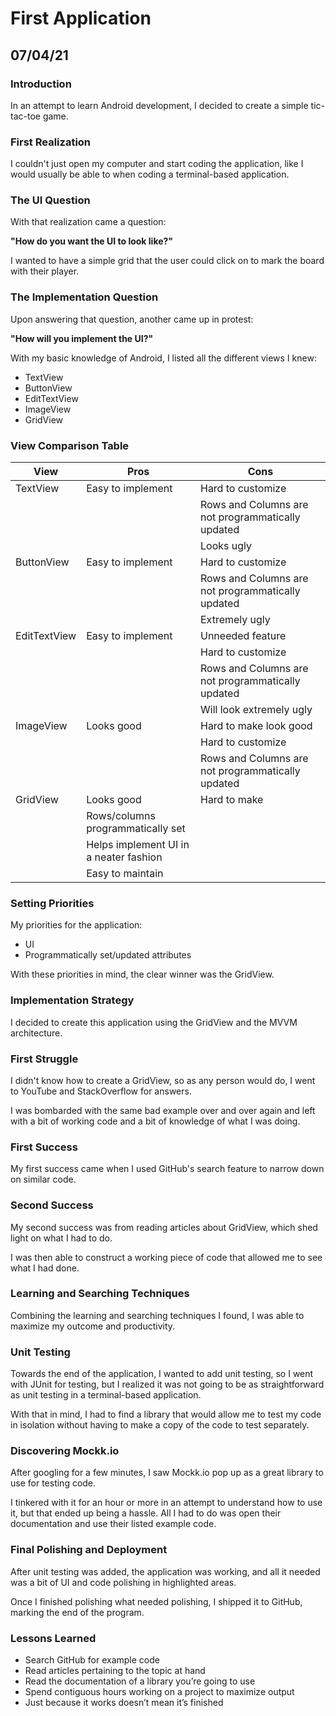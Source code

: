 # First Application

## 07/04/21

### Introduction
In an attempt to learn Android development, I decided to create a simple tic-tac-toe game.

### First Realization
I couldn't just open my computer and start coding the application, like I would usually be able to when coding a terminal-based application.

### The UI Question
With that realization came a question: 

**"How do you want the UI to look like?"**

I wanted to have a simple grid that the user could click on to mark the board with their player.

### The Implementation Question
Upon answering that question, another came up in protest:

**"How will you implement the UI?"**

With my basic knowledge of Android, I listed all the different views I knew:
- TextView
- ButtonView
- EditTextView
- ImageView
- GridView

### View Comparison Table
| View         | Pros                               | Cons                                            |
|--------------|------------------------------------|-------------------------------------------------|
| TextView     | Easy to implement                  | Hard to customize                               |
|              |                                    | Rows and Columns are not programmatically updated|
|              |                                    | Looks ugly                                      |
| ButtonView   | Easy to implement                  | Hard to customize                               |
|              |                                    | Rows and Columns are not programmatically updated|
|              |                                    | Extremely ugly                                  |
| EditTextView | Easy to implement                  | Unneeded feature                                |
|              |                                    | Hard to customize                               |
|              |                                    | Rows and Columns are not programmatically updated|
|              |                                    | Will look extremely ugly                        |
| ImageView    | Looks good                         | Hard to make look good                          |
|              |                                    | Hard to customize                               |
|              |                                    | Rows and Columns are not programmatically updated|
| GridView     | Looks good                         | Hard to make                                    |
|              | Rows/columns programmatically set  |                                                 |
|              | Helps implement UI in a neater fashion |                                                 |
|              | Easy to maintain                   |                                                 |

### Setting Priorities
My priorities for the application:
- UI
- Programmatically set/updated attributes

With these priorities in mind, the clear winner was the GridView.

### Implementation Strategy
I decided to create this application using the GridView and the MVVM architecture.

### First Struggle
I didn't know how to create a GridView, so as any person would do, I went to YouTube and StackOverflow for answers.

I was bombarded with the same bad example over and over again and left with a bit of working code and a bit of knowledge of what I was doing.

### First Success
My first success came when I used GitHub's search feature to narrow down on similar code.

### Second Success
My second success was from reading articles about GridView, which shed light on what I had to do.

I was then able to construct a working piece of code that allowed me to see what I had done.

### Learning and Searching Techniques
Combining the learning and searching techniques I found, I was able to maximize my outcome and productivity.

### Unit Testing
Towards the end of the application, I wanted to add unit testing, so I went with JUnit for testing, but I realized it was not going to be as straightforward as unit testing in a terminal-based application.

With that in mind, I had to find a library that would allow me to test my code in isolation without having to make a copy of the code to test separately.

### Discovering Mockk.io
After googling for a few minutes, I saw Mockk.io pop up as a great library to use for testing code.

I tinkered with it for an hour or more in an attempt to understand how to use it, but that ended up being a hassle. All I had to do was open their documentation and use their listed example code.

### Final Polishing and Deployment
After unit testing was added, the application was working, and all it needed was a bit of UI and code polishing in highlighted areas.

Once I finished polishing what needed polishing, I shipped it to GitHub, marking the end of the program.

### Lessons Learned
- Search GitHub for example code
- Read articles pertaining to the topic at hand
- Read the documentation of a library you’re going to use
- Spend contiguous hours working on a project to maximize output
- Just because it works doesn’t mean it’s finished
